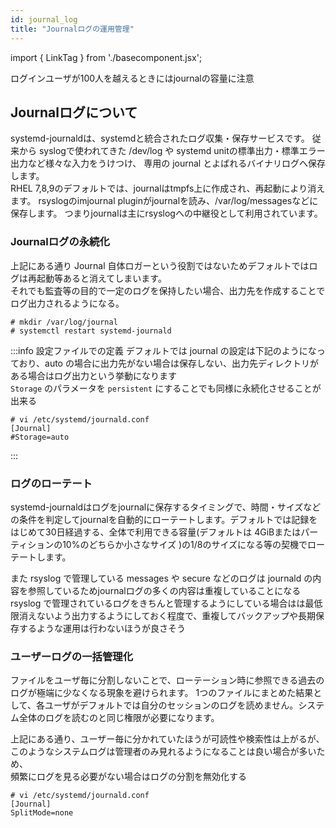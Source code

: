 ```yaml
---
id: journal_log
title: "Journalログの運用管理"
---
```

import { LinkTag } from './basecomponent.jsx';

<LinkTag url="https://rheb.hatenablog.com/entry/many-user-journal">ログインユーザが100人を越えるときにはjournalの容量に注意</LinkTag>  

## Journalログについて
systemd-journaldは、systemdと統合されたログ収集・保存サービスです。 従来から syslogで使われてきた /dev/log や systemd unitの標準出力・標準エラー出力など様々な入力をうけつけ、 専用の journal とよばれるバイナリログへ保存します。  
RHEL 7,8,9のデフォルトでは、journalはtmpfs上に作成され、再起動により消えます。 rsyslogのimjournal pluginがjournalを読み、/var/log/messagesなどに保存します。 つまりjournalは主にrsyslogへの中継役として利用されています。  

### Journalログの永続化
上記にある通り Journal 自体ロガーという役割ではないためデフォルトではログは再起動等あると消えてしまいます。  
それでも監査等の目的で一定のログを保持したい場合、出力先を作成することでログ出力されるようになる。  

```
# mkdir /var/log/journal
# systemctl restart systemd-journald
```

:::info 設定ファイルでの定義
デフォルトでは journal の設定は下記のようになっており、auto の場合に出力先がない場合は保存しない、出力先ディレクトリがある場合はログ出力という挙動になります  
`Storage` のパラメータを `persistent` にすることでも同様に永続化させることが出来る  

```
# vi /etc/systemd/journald.conf
[Journal]
#Storage=auto
```

:::

### ログのローテート
systemd-journaldはログをjournalに保存するタイミングで、時間・サイズなどの条件を判定してjournalを自動的にローテートします。デフォルトでは記録をはじめて30日経過する、全体で利用できる容量(デフォルトは 4GiBまたはパーティションの10%のどちらか小さなサイズ )の1/8のサイズになる等の契機でローテートします。  

また rsyslog で管理している messages や secure などのログは journald の内容を参照しているためjournalログの多くの内容は重複していることになる  
rsyslog で管理されているログをきちんと管理するようにしている場合はは最低限消えないよう出力するようにしておく程度で、重複してバックアップや長期保存するような運用は行わないほうが良さそう  

### ユーザーログの一括管理化  
ファイルをユーザ毎に分割しないことで、ローテーション時に参照できる過去のログが極端に少なくなる現象を避けられます。 1つのファイルにまとめた結果として、各ユーザがデフォルトでは自分のセッションのログを読めません。システム全体のログを読むのと同じ権限が必要になります。  

上記にある通り、ユーザー毎に分かれていたほうが可読性や検索性は上がるが、このようなシステムログは管理者のみ見れるようになることは良い場合が多いため、  
頻繁にログを見る必要がない場合はログの分割を無効化する  

```
# vi /etc/systemd/journald.conf
[Journal]
SplitMode=none
```
